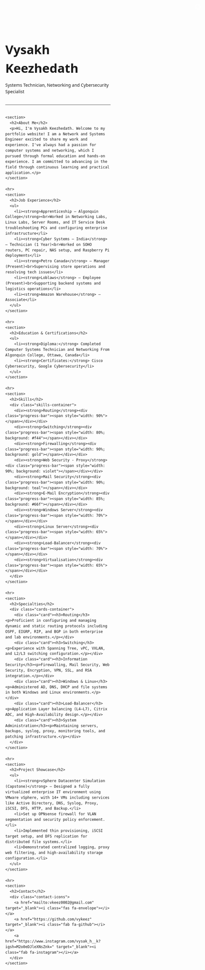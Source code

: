 <!DOCTYPE html>
<html lang="en" data-theme="dark">
<head>
  <meta charset="UTF-8">
  <meta name="viewport" content="width=device-width, initial-scale=1.0">
  <title>Vysakh Keezhedath</title>
  <link rel="stylesheet" href="https://cdnjs.cloudflare.com/ajax/libs/font-awesome/6.4.0/css/all.min.css">
  <style>
    :root {
      --bg: #000;
      --fg: #fff;
      --accent: #38bdf8;
      --hr: #333;
    }
    [data-theme="light"] {
      --bg: #fff;
      --fg: #000;
      --accent: #0066cc;
      --hr: #ddd;
    }
    * { margin:0; padding:0; box-sizing:border-box; }
    body {
      background: var(--bg);
      color: var(--fg);
      font-family: system-ui, sans-serif;
      line-height: 1.5;
      transition: background 0.3s, color 0.3s;
    }
    .container {
      max-width:1000px;
      margin: auto;
      padding:2rem;
    }
    h1 { font-size:2.5rem; margin-bottom:0.5rem; }
    h2 { font-size:1.5rem; color: var(--accent); margin-top:2rem; margin-bottom:0.5rem; }
    ul { padding-left:1.2rem; }
    li { margin-bottom:0.5rem; }
    a { color: var(--accent); text-decoration:none; }
    a:hover { text-decoration:underline; }
    hr { border:none; border-top:1px solid var(--hr); margin:2rem 0; }
    #theme-toggle {
      position: fixed;
      top:1rem;
      right:1rem;
      background:none;
      border:none;
      font-size:1.5rem;
      cursor:pointer;
      color: var(--fg);
      transition: color 0.3s;
    }
    section {
      opacity: 0;
      transform: translateY(20px);
      transition: opacity 0.6s ease-out, transform 0.6s ease-out;
    }
    section.visible {
      opacity:1;
      transform:translateY(0);
    }
    .skills-container, .cards-container {
      display: grid;
      gap: 1rem;
      grid-template-columns: repeat(auto-fit, minmax(300px, 1fr));
    }
    .card {
      background: #111;
      padding: 1rem;
      border-radius: 0.5rem;
      border-top: 5px solid var(--accent);
    }
    .progress-bar {
      background: #222;
      height: 8px;
      border-radius: 5px;
      margin-top: 5px;
      overflow: hidden;
    }
    .progress-bar span {
      display: block;
      height: 100%;
      background: var(--accent);
    }
    .contact-icons {
      display: flex;
      gap: 2rem;
      font-size: 2rem;
      justify-content: center;
      padding: 1rem 0;
    }
    .contact-icons a {
      color: var(--accent);
      transition: transform 0.3s;
    }
    .contact-icons a:hover {
      transform: scale(1.2);
    }
    @media (max-width:600px) {
      .container { padding:1rem; }
    }
  </style>
</head>
<body>
  <button id="theme-toggle" aria-label="Toggle theme">🌞</button>
  <div class="container">
    <h1>Vysakh Keezhedath</h1>
    <p>Systems Technician, Networking and Cybersecurity Specialist</p>
    <hr>

    <section>
      <h2>About Me</h2>
      <p>Hi, I'm Vysakh Keezhedath. Welcome to my portfolio website! I am a Network and Systems Engineer excited to share my work and experience. I've always had a passion for computer systems and networking, which I pursued through formal education and hands-on experience. I am committed to advancing in the field through continuous learning and practical application.</p>
    </section>

    <hr>
    <section>
      <h2>Job Experience</h2>
      <ul>
        <li><strong>Apprenticeship – Algonquin College</strong><br>Worked in Networking Labs, Linux Labs, Server Rooms, and IT Service Desk troubleshooting PCs and configuring enterprise infrastructure</li>
        <li><strong>Cyber Systems – India</strong> – Technician (1 Year)<br>Worked on SOHO routers, PC repair, NAS setup, and Raspberry Pi deployments</li>
        <li><strong>Petro Canada</strong> – Manager (Present)<br>Supervising store operations and resolving tech issues</li>
        <li><strong>Loblaws</strong> – Employee (Present)<br>Supporting backend systems and logistics operations</li>
        <li><strong>Amazon Warehouse</strong> – Associate</li>
      </ul>
    </section>

    <hr>
    <section>
      <h2>Education & Certifications</h2>
      <ul>
        <li><strong>Diploma:</strong> Completed Computer Systems Technician and Networking From Algonquin College, Ottawa, Canada</li>
        <li><strong>Certificates:</strong> Cisco Cybersecurity, Google Cybersecurity</li>
      </ul>
    </section>

    <hr>
    <section>
      <h2>Skills</h2>
      <div class="skills-container">
        <div><strong>Routing</strong><div class="progress-bar"><span style="width: 90%"></span></div></div>
        <div><strong>Switching</strong><div class="progress-bar"><span style="width: 80%; background: #f44"></span></div></div>
        <div><strong>Firewalling</strong><div class="progress-bar"><span style="width: 90%; background: gold"></span></div></div>
        <div><strong>Web Security - Proxy</strong><div class="progress-bar"><span style="width: 90%; background: violet"></span></div></div>
        <div><strong>Mail Security</strong><div class="progress-bar"><span style="width: 90%; background: teal"></span></div></div>
        <div><strong>E-Mail Encryption</strong><div class="progress-bar"><span style="width: 85%; background: #66f"></span></div></div>
        <div><strong>Windows Server</strong><div class="progress-bar"><span style="width: 70%"></span></div></div>
        <div><strong>Linux Server</strong><div class="progress-bar"><span style="width: 65%"></span></div></div>
        <div><strong>Load-Balancer</strong><div class="progress-bar"><span style="width: 70%"></span></div></div>
        <div><strong>Virtualisation</strong><div class="progress-bar"><span style="width: 65%"></span></div></div>
      </div>
    </section>

    <hr>
    <section>
      <h2>Specialties</h2>
      <div class="cards-container">
        <div class="card"><h3>Routing</h3><p>Proficient in configuring and managing dynamic and static routing protocols including OSPF, EIGRP, RIP, and BGP in both enterprise and lab environments.</p></div>
        <div class="card"><h3>Switching</h3><p>Experience with Spanning Tree, vPC, VXLAN, and L2/L3 switching configuration.</p></div>
        <div class="card"><h3>Information Security</h3><p>Firewalling, Mail Security, Web Security, Encryption, VPN, SSL, and RSA integration.</p></div>
        <div class="card"><h3>Windows & Linux</h3><p>Administered AD, DNS, DHCP and file systems in both Windows and Linux environments.</p></div>
        <div class="card"><h3>Load-Balancer</h3><p>Application Layer balancing (L4–L7), Citrix ADC, and High-Availability design.</p></div>
        <div class="card"><h3>System Administration</h3><p>Maintaining servers, backups, syslog, proxy, monitoring tools, and patching infrastructure.</p></div>
      </div>
    </section>

    <hr>
    <section>
      <h2>Project Showcase</h2>
      <ul>
        <li><strong>vSphere Datacenter Simulation (Capstone)</strong> – Designed a fully virtualized enterprise IT environment using VMware vSphere, with 14+ VMs including services like Active Directory, DNS, Syslog, Proxy, iSCSI, DFS, HTTP, and Backup.</li>
        <li>Set up OPNsense firewall for VLAN segmentation and security policy enforcement.</li>
        <li>Implemented thin provisioning, iSCSI target setup, and DFS replication for distributed file systems.</li>
        <li>Demonstrated centralized logging, proxy web filtering, and high-availability storage configuration.</li>
      </ul>
    </section>

    <hr>
    <section>
      <h2>Contact</h2>
      <div class="contact-icons">
        <a href="mailto:vkeez0002@gmail.com" target="_blank"><i class="fas fa-envelope"></i></a>
        <a href="https://github.com/vykeez" target="_blank"><i class="fab fa-github"></i></a>
        <a href="https://www.instagram.com/vysak_h__k?igsh=M2o0eDJleXNsZnk=" target="_blank"><i class="fab fa-instagram"></i></a>
      </div>
    </section>
  </div>
  <script>
    const toggle = document.getElementById('theme-toggle');
    function updateIcon() {
      const theme = document.documentElement.getAttribute('data-theme');
      toggle.textContent = theme === 'light' ? '🌜' : '🌞';
    }
    toggle.addEventListener('click', () => {
      const current = document.documentElement.getAttribute('data-theme');
      const target = current === 'light' ? 'dark' : 'light';
      document.documentElement.setAttribute('data-theme', target);
      localStorage.setItem('theme', target);
      updateIcon();
    });
    const saved = localStorage.getItem('theme') || 'dark';
    document.documentElement.setAttribute('data-theme', saved);
    updateIcon();
    document.addEventListener('DOMContentLoaded', () => {
      const sections = document.querySelectorAll('section');
      const obs = new IntersectionObserver((entries) => {
        entries.forEach(entry => {
          if (entry.isIntersecting) {
            entry.target.classList.add('visible');
            obs.unobserve(entry.target);
          }
        });
      }, { threshold: 0.1 });
      sections.forEach(sec => obs.observe(sec));
    });
  </script>
</body>
</html>

